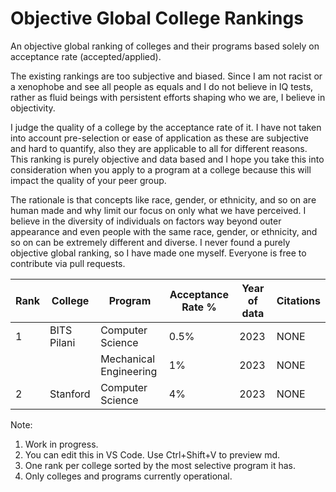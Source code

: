 # Objective Global College Rankings
An objective global ranking of colleges and their programs based solely on acceptance rate (accepted/applied).

The existing rankings are too subjective and biased. Since I am not racist or a xenophobe and see all people as equals and I do not believe in IQ tests, rather as fluid beings with persistent efforts shaping who we are, I believe in objectivity. 

I judge the quality of a college by the acceptance rate of it. I have not taken into account pre-selection or ease of application as these are subjective and hard to quantify, also they are applicable to all for different reasons. This ranking is purely objective and data based and I hope you take this into consideration when you apply to a program at a college because this will impact the quality of your peer group.

The rationale is that concepts like race, gender, or ethnicity, and so on are human made and why limit our focus on only what we have perceived. I believe in the diversity of individuals on factors way beyond outer appearance and even people with the same race, gender, or ethnicity, and so on can be extremely different and diverse.
I never found a purely objective global ranking, so I have made one myself. Everyone is free to contribute via pull requests.


| Rank | College | Program | Acceptance Rate % | Year of data | Citations |
|----------|----------|----------|----------|----------|----------|
| 1  | BITS Pilani | Computer Science | 0.5% | 2023 | NONE |
|   |  | Mechanical Engineering | 1% | 2023 | NONE |
| 2  | Stanford | Computer Science | 4% | 2023 | NONE |


Note: 
1. Work in progress.
2. You can edit this in VS Code. Use Ctrl+Shift+V to preview md.
3. One rank per college sorted by the most selective program it has.
4. Only colleges and programs currently operational.


